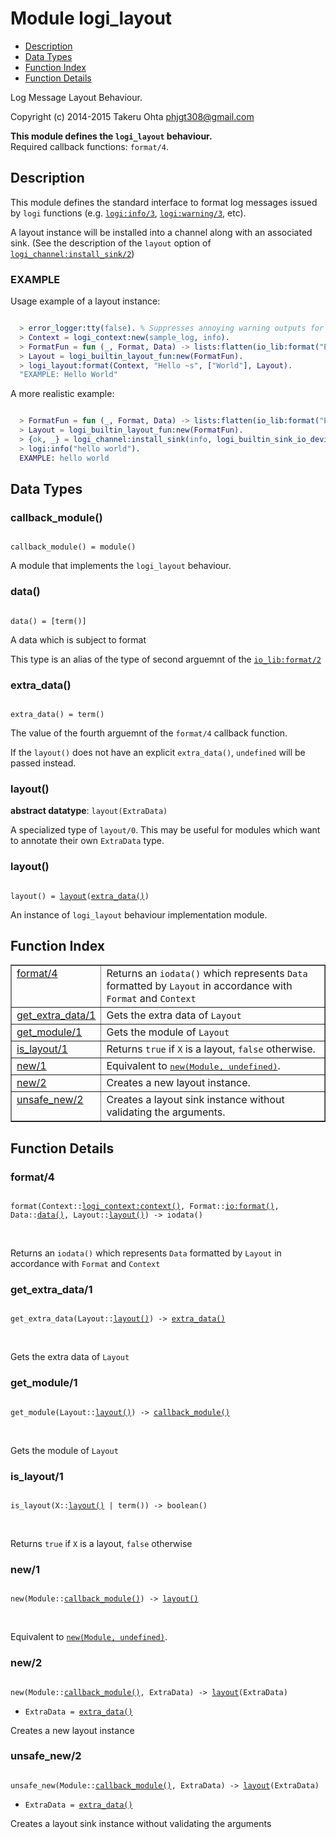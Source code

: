 

# Module logi_layout #
* [Description](#description)
* [Data Types](#types)
* [Function Index](#index)
* [Function Details](#functions)

Log Message Layout Behaviour.

Copyright (c) 2014-2015 Takeru Ohta <phjgt308@gmail.com>

__This module defines the `logi_layout` behaviour.__<br /> Required callback functions: `format/4`.

<a name="description"></a>

## Description ##

This module defines the standard interface to format log messages issued by `logi` functions
(e.g. [`logi:info/3`](logi.md#info-3), [`logi:warning/3`](logi.md#warning-3), etc).

A layout instance will be installed into a channel along with an associated sink.
(See the description of the `layout` option of [`logi_channel:install_sink/2`](logi_channel.md#install_sink-2))


### <a name="EXAMPLE">EXAMPLE</a> ###

Usage example of a layout instance:

```erlang

  > error_logger:tty(false). % Suppresses annoying warning outputs for brevity
  > Context = logi_context:new(sample_log, info).
  > FormatFun = fun (_, Format, Data) -> lists:flatten(io_lib:format("EXAMPLE: " ++ Format, Data)) end.
  > Layout = logi_builtin_layout_fun:new(FormatFun).
  > logi_layout:format(Context, "Hello ~s", ["World"], Layout).
  "EXAMPLE: Hello World"
```

A more realistic example:

```erlang

  > FormatFun = fun (_, Format, Data) -> lists:flatten(io_lib:format("EXAMPLE: " ++ Format ++ "\n", Data)) end.
  > Layout = logi_builtin_layout_fun:new(FormatFun).
  > {ok, _} = logi_channel:install_sink(info, logi_builtin_sink_io_device:new(), [{layout, Layout}]).
  > logi:info("hello world").
  EXAMPLE: hello world
```

<a name="types"></a>

## Data Types ##




### <a name="type-callback_module">callback_module()</a> ###


<pre><code>
callback_module() = module()
</code></pre>

 A module that implements the `logi_layout` behaviour.



### <a name="type-data">data()</a> ###


<pre><code>
data() = [term()]
</code></pre>

 A data which is subject to format

This type is an alias of the type of second arguemnt of the [`io_lib:format/2`](io_lib.md#format-2)



### <a name="type-extra_data">extra_data()</a> ###


<pre><code>
extra_data() = term()
</code></pre>

 The value of the fourth arguemnt of the `format/4` callback function.

If the `layout()` does not have an explicit `extra_data()`, `undefined` will be passed instead.



### <a name="type-layout">layout()</a> ###


__abstract datatype__: `layout(ExtraData)`

 A specialized type of `layout/0`.
This may be useful for modules which want to annotate their own `ExtraData` type.



### <a name="type-layout">layout()</a> ###


<pre><code>
layout() = <a href="#type-layout">layout</a>(<a href="#type-extra_data">extra_data()</a>)
</code></pre>

 An instance of `logi_layout` behaviour implementation module.

<a name="index"></a>

## Function Index ##


<table width="100%" border="1" cellspacing="0" cellpadding="2" summary="function index"><tr><td valign="top"><a href="#format-4">format/4</a></td><td>Returns an <code>iodata()</code> which represents <code>Data</code> formatted by <code>Layout</code> in accordance with <code>Format</code> and <code>Context</code></td></tr><tr><td valign="top"><a href="#get_extra_data-1">get_extra_data/1</a></td><td>Gets the extra data of <code>Layout</code></td></tr><tr><td valign="top"><a href="#get_module-1">get_module/1</a></td><td>Gets the module of <code>Layout</code></td></tr><tr><td valign="top"><a href="#is_layout-1">is_layout/1</a></td><td>Returns <code>true</code> if <code>X</code> is a layout, <code>false</code> otherwise.</td></tr><tr><td valign="top"><a href="#new-1">new/1</a></td><td>Equivalent to <a href="#new-2"><tt>new(Module, undefined)</tt></a>.</td></tr><tr><td valign="top"><a href="#new-2">new/2</a></td><td>Creates a new layout instance.</td></tr><tr><td valign="top"><a href="#unsafe_new-2">unsafe_new/2</a></td><td>Creates a layout sink instance without validating the arguments.</td></tr></table>


<a name="functions"></a>

## Function Details ##

<a name="format-4"></a>

### format/4 ###

<pre><code>
format(Context::<a href="logi_context.md#type-context">logi_context:context()</a>, Format::<a href="io.md#type-format">io:format()</a>, Data::<a href="#type-data">data()</a>, Layout::<a href="#type-layout">layout()</a>) -&gt; iodata()
</code></pre>
<br />

Returns an `iodata()` which represents `Data` formatted by `Layout` in accordance with `Format` and `Context`

<a name="get_extra_data-1"></a>

### get_extra_data/1 ###

<pre><code>
get_extra_data(Layout::<a href="#type-layout">layout()</a>) -&gt; <a href="#type-extra_data">extra_data()</a>
</code></pre>
<br />

Gets the extra data of `Layout`

<a name="get_module-1"></a>

### get_module/1 ###

<pre><code>
get_module(Layout::<a href="#type-layout">layout()</a>) -&gt; <a href="#type-callback_module">callback_module()</a>
</code></pre>
<br />

Gets the module of `Layout`

<a name="is_layout-1"></a>

### is_layout/1 ###

<pre><code>
is_layout(X::<a href="#type-layout">layout()</a> | term()) -&gt; boolean()
</code></pre>
<br />

Returns `true` if `X` is a layout, `false` otherwise

<a name="new-1"></a>

### new/1 ###

<pre><code>
new(Module::<a href="#type-callback_module">callback_module()</a>) -&gt; <a href="#type-layout">layout()</a>
</code></pre>
<br />

Equivalent to [`new(Module, undefined)`](#new-2).

<a name="new-2"></a>

### new/2 ###

<pre><code>
new(Module::<a href="#type-callback_module">callback_module()</a>, ExtraData) -&gt; <a href="#type-layout">layout</a>(ExtraData)
</code></pre>

<ul class="definitions"><li><code>ExtraData = <a href="#type-extra_data">extra_data()</a></code></li></ul>

Creates a new layout instance

<a name="unsafe_new-2"></a>

### unsafe_new/2 ###

<pre><code>
unsafe_new(Module::<a href="#type-callback_module">callback_module()</a>, ExtraData) -&gt; <a href="#type-layout">layout</a>(ExtraData)
</code></pre>

<ul class="definitions"><li><code>ExtraData = <a href="#type-extra_data">extra_data()</a></code></li></ul>

Creates a layout sink instance without validating the arguments

